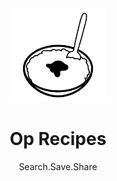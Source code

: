 <div align="center">
  <a href="https://oprecipes.com">
    <img src="/frontend/public/assets/noun-food-44237.png" width="150" height="150" font-color="white"/>
  </a>
  
  <h1 display="inline">Op Recipes</h1>
  <span>Search.Save.Share</span>
</div>
